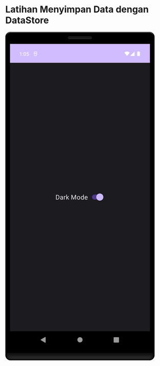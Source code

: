 # Latihan Menyimpan Data dengan DataStore
![alt text](https://github.com/syafiqfajrianemha/data-store/blob/main/Screenshot_20230904_141124.png?raw=true)

